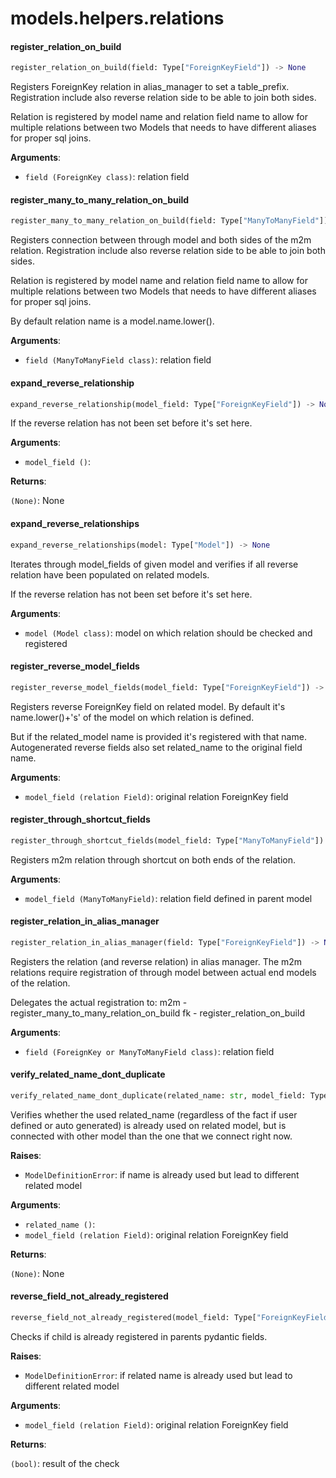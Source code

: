 <a name="models.helpers.relations"></a>
# models.helpers.relations

<a name="models.helpers.relations.register_relation_on_build"></a>
#### register\_relation\_on\_build

```python
register_relation_on_build(field: Type["ForeignKeyField"]) -> None
```

Registers ForeignKey relation in alias_manager to set a table_prefix.
Registration include also reverse relation side to be able to join both sides.

Relation is registered by model name and relation field name to allow for multiple
relations between two Models that needs to have different
aliases for proper sql joins.

**Arguments**:

- `field (ForeignKey class)`: relation field

<a name="models.helpers.relations.register_many_to_many_relation_on_build"></a>
#### register\_many\_to\_many\_relation\_on\_build

```python
register_many_to_many_relation_on_build(field: Type["ManyToManyField"]) -> None
```

Registers connection between through model and both sides of the m2m relation.
Registration include also reverse relation side to be able to join both sides.

Relation is registered by model name and relation field name to allow for multiple
relations between two Models that needs to have different
aliases for proper sql joins.

By default relation name is a model.name.lower().

**Arguments**:

- `field (ManyToManyField class)`: relation field

<a name="models.helpers.relations.expand_reverse_relationship"></a>
#### expand\_reverse\_relationship

```python
expand_reverse_relationship(model_field: Type["ForeignKeyField"]) -> None
```

If the reverse relation has not been set before it's set here.

**Arguments**:

- `model_field ()`: 

**Returns**:

`(None)`: None

<a name="models.helpers.relations.expand_reverse_relationships"></a>
#### expand\_reverse\_relationships

```python
expand_reverse_relationships(model: Type["Model"]) -> None
```

Iterates through model_fields of given model and verifies if all reverse
relation have been populated on related models.

If the reverse relation has not been set before it's set here.

**Arguments**:

- `model (Model class)`: model on which relation should be checked and registered

<a name="models.helpers.relations.register_reverse_model_fields"></a>
#### register\_reverse\_model\_fields

```python
register_reverse_model_fields(model_field: Type["ForeignKeyField"]) -> None
```

Registers reverse ForeignKey field on related model.
By default it's name.lower()+'s' of the model on which relation is defined.

But if the related_model name is provided it's registered with that name.
Autogenerated reverse fields also set related_name to the original field name.

**Arguments**:

- `model_field (relation Field)`: original relation ForeignKey field

<a name="models.helpers.relations.register_through_shortcut_fields"></a>
#### register\_through\_shortcut\_fields

```python
register_through_shortcut_fields(model_field: Type["ManyToManyField"]) -> None
```

Registers m2m relation through shortcut on both ends of the relation.

**Arguments**:

- `model_field (ManyToManyField)`: relation field defined in parent model

<a name="models.helpers.relations.register_relation_in_alias_manager"></a>
#### register\_relation\_in\_alias\_manager

```python
register_relation_in_alias_manager(field: Type["ForeignKeyField"]) -> None
```

Registers the relation (and reverse relation) in alias manager.
The m2m relations require registration of through model between
actual end models of the relation.

Delegates the actual registration to:
m2m - register_many_to_many_relation_on_build
fk - register_relation_on_build

**Arguments**:

- `field (ForeignKey or ManyToManyField class)`: relation field

<a name="models.helpers.relations.verify_related_name_dont_duplicate"></a>
#### verify\_related\_name\_dont\_duplicate

```python
verify_related_name_dont_duplicate(related_name: str, model_field: Type["ForeignKeyField"]) -> None
```

Verifies whether the used related_name (regardless of the fact if user defined or
auto generated) is already used on related model, but is connected with other model
than the one that we connect right now.

**Raises**:

- `ModelDefinitionError`: if name is already used but lead to different related
model

**Arguments**:

- `related_name ()`: 
- `model_field (relation Field)`: original relation ForeignKey field

**Returns**:

`(None)`: None

<a name="models.helpers.relations.reverse_field_not_already_registered"></a>
#### reverse\_field\_not\_already\_registered

```python
reverse_field_not_already_registered(model_field: Type["ForeignKeyField"]) -> bool
```

Checks if child is already registered in parents pydantic fields.

**Raises**:

- `ModelDefinitionError`: if related name is already used but lead to different
related model

**Arguments**:

- `model_field (relation Field)`: original relation ForeignKey field

**Returns**:

`(bool)`: result of the check

